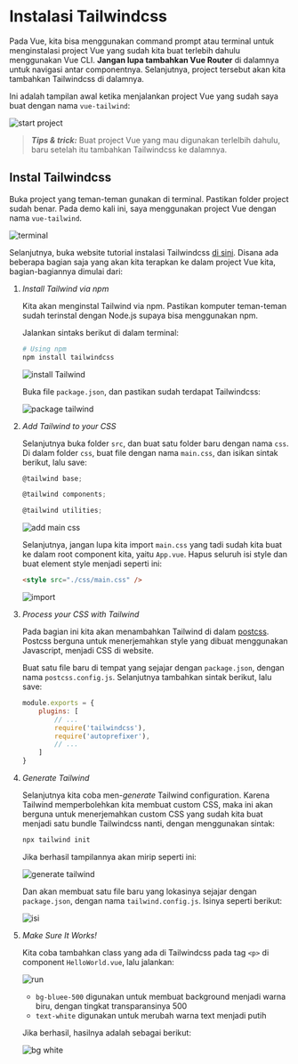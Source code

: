 # Instalasi Tailwindcss

Pada Vue, kita bisa menggunakan command prompt atau terminal untuk menginstalasi project Vue yang sudah kita buat terlebih dahulu menggunakan Vue CLI. **Jangan lupa tambahkan Vue Router** di dalamnya untuk navigasi antar componentnya. Selanjutnya, project tersebut akan kita tambahkan Tailwindcss di dalamnya.

Ini adalah tampilan awal ketika menjalankan project Vue yang sudah saya buat dengan nama `vue-tailwind`:

![start project](img/0.png)

> ***Tips & trick:*** Buat project Vue yang mau digunakan terlelbih dahulu, baru setelah itu tambahkan Tailwindcss ke dalamnya.

## Instal Tailwindcss

Buka project yang teman-teman gunakan di terminal. Pastikan folder project sudah benar. Pada demo kali ini, saya menggunakan project Vue dengan nama `vue-tailwind`.

![terminal](img/2.png)

Selanjutnya, buka website tutorial instalasi Tailwindcss [di sini](https://tailwindcss.com/docs/installation/). Disana ada beberapa bagian saja yang akan kita terapkan ke dalam project Vue kita, bagian-bagiannya dimulai dari:

1. *Install Tailwind via npm*

    Kita akan menginstal Tailwind via npm. Pastikan komputer teman-teman sudah terinstal dengan Node.js supaya bisa menggunakan npm.

    Jalankan sintaks berikut di dalam terminal:

    ```py
    # Using npm
    npm install tailwindcss
    ```

    ![install Tailwind](img/3.png)

    Buka file `package.json`, dan pastikan sudah terdapat Tailwindcss:

    ![package tailwind](img/3.1.png)

2. *Add Tailwind to your CSS*

    Selanjutnya buka folder `src`, dan buat satu folder baru dengan nama `css`. Di dalam folder `css`, buat file dengan nama `main.css`, dan isikan sintak berikut, lalu save:

    ```js
    @tailwind base;

    @tailwind components;

    @tailwind utilities;
    ```

    ![add main css](img/4.png)

    Selanjutnya, jangan lupa kita import `main.css` yang tadi sudah kita buat ke dalam root component kita, yaitu `App.vue`. Hapus seluruh isi style dan buat element style menjadi seperti ini:

    ```html
    <style src="./css/main.css" />
    ```

    ![import](img/4.1.png)

3. *Process your CSS with Tailwind*

    Pada bagian ini kita akan menambahkan Tailwind di dalam [postcss](https://github.com/postcss/postcss#usage). Postcss berguna untuk menerjemahkan style yang dibuat menggunakan Javascript, menjadi CSS di website.

    Buat satu file baru di tempat yang sejajar dengan `package.json`, dengan nama `postcss.config.js`. Selanjutnya tambahkan sintak berikut, lalu save:

    ```js
    module.exports = {
        plugins: [
            // ...
            require('tailwindcss'),
            require('autoprefixer'),
            // ...
        ]
    }
    ```

4. *Generate Tailwind*

    Selanjutnya kita coba men-*generate* Tailwind configuration. Karena Tailwind memperbolehkan kita membuat custom CSS, maka ini akan berguna untuk menerjemahkan custom CSS yang sudah kita buat menjadi satu bundle Tailwindcss nanti, dengan menggunakan sintak:

    ```js
    npx tailwind init
    ```

    Jika berhasil tampilannya akan mirip seperti ini:

    ![generate tailwind](img/5.png)

    Dan akan membuat satu file baru yang lokasinya sejajar dengan `package.json`, dengan nama `tailwind.config.js`. Isinya seperti berikut:

    ![isi](img/6.png)

5. *Make Sure It Works!*

    Kita coba tambahkan class yang ada di Tailwindcss pada tag `<p>` di component `HelloWorld.vue`, lalu jalankan:

    ![run](img/7.png)

    * `bg-bluee-500` digunakan untuk membuat background menjadi warna biru, dengan tingkat transparansinya 500
    * `text-white` digunakan untuk merubah warna text menjadi putih

    Jika berhasil, hasilnya adalah sebagai berikut:

    ![bg white](img/8.png)
